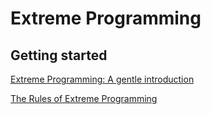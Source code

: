 # Extreme Programming

## Getting started

[Extreme Programming: A gentle introduction](http://www.extremeprogramming.org/)

[The Rules of Extreme Programming](http://www.extremeprogramming.org/rules.html)
